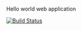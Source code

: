 Hello world web application

[![Build Status](https://travis-ci.org/radarsh/hello-world-webapp.svg?branch=master)](https://travis-ci.org/radarsh/hello-world-webapp)